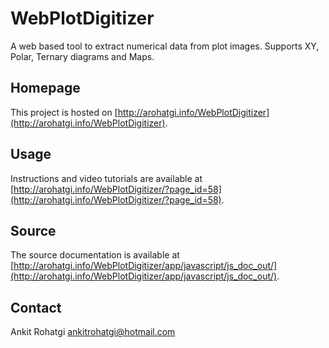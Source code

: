 WebPlotDigitizer
================

A web based tool to extract numerical data from plot images. Supports XY, Polar, Ternary diagrams and Maps. 

Homepage
--------

This project is hosted on [http://arohatgi.info/WebPlotDigitizer](http://arohatgi.info/WebPlotDigitizer).

Usage
-----

Instructions and video tutorials are available at [http://arohatgi.info/WebPlotDigitizer/?page_id=58](http://arohatgi.info/WebPlotDigitizer/?page_id=58).

Source
------

The source documentation is available at [http://arohatgi.info/WebPlotDigitizer/app/javascript/js_doc_out/](http://arohatgi.info/WebPlotDigitizer/app/javascript/js_doc_out/).

Contact
-------

Ankit Rohatgi <ankitrohatgi@hotmail.com>





